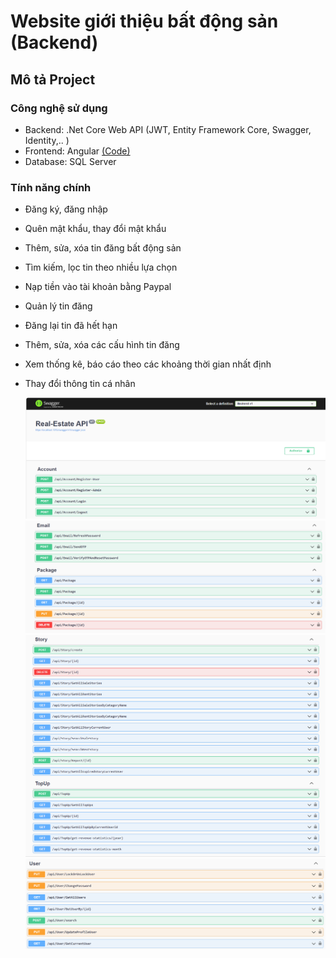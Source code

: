 # Website giới thiệu bất động sản (Backend)
<a name="top"><a>

## Mô tả Project <a name="project"></a>

### Công nghệ sử dụng <a name="use"></a>

- Backend: .Net Core Web API (JWT, Entity Framework Core, Swagger, Identity,.. )   
- Frontend: Angular  <a href = "https://github.com/pthanhphong1502/">(Code)</a>
- Database: SQL Server

### Tính năng chính <a name="main-feature"></a>
- Đăng ký, đăng nhập
- Quên mật khẩu, thay đổi mật khẩu
- Thêm, sửa, xóa tin đăng bất động sản
- Tìm kiếm, lọc tin theo nhiều lựa chọn
- Nạp tiền vào tài khoản bằng Paypal
- Quản lý tin đăng
- Đăng lại tin đã hết hạn
- Thêm, sửa, xóa các cấu hình tin đăng
- Xem thống kê, báo cáo theo các khoảng thời gian nhất định
- Thay đổi thông tin cá nhân

  
  <img src="https://raw.githubusercontent.com/pthanhphong1502/Image/main/Real_Estate/API.PNG" />
  <img src="https://raw.githubusercontent.com/pthanhphong1502/Image/main/Real_Estate/API2.PNG" />
  <img src="https://raw.githubusercontent.com/pthanhphong1502/Image/main/Real_Estate/API3.PNG" />
  <img src="https://raw.githubusercontent.com/pthanhphong1502/Image/main/Real_Estate/API4.PNG" />







